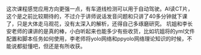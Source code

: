 这次课程感觉应用方向更强一点，有车道线检测可以用于自动驾驶。AI读CT片，这个是之前比较期待的，不过介于讲师说话发音问题和只讲了40多分钟就下课了，只是大体走马观花，没有太深入的解析，还得自己多琢磨研究。
坑姐和李长安老师的课讲的是真的棒，小白听起来也能多少有些收货，比如坑姐将的yml文件配置和脚本任务如何使用，李老师将yolo网络和ppyolo网络理论知识的时候，不能说都挺懂吧，但还是有所收获。
